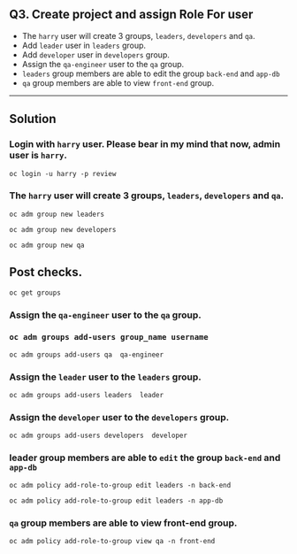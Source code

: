 ## Q3.  Create project and assign Role For user


- The `harry` user will create 3 groups, `leaders`, `developers` and `qa`. 
- Add `leader` user in `leaders` group. 
- Add `developer` user in `developers` group. 
- Assign the `qa-engineer` user to the `qa` group.
- `leaders` group members are able to edit the group `back-end` and `app-db`
- `qa` group members are able to view `front-end` group. 
---
## Solution
### Login with `harry` user. Please bear in my mind that now, admin user is `harry`.
```
oc login -u harry -p review
```

### The `harry` user will create 3 groups, `leaders`, `developers` and `qa`. 
```
oc adm group new leaders
```
```
oc adm group new developers
```
```
oc adm group new qa
```

## Post checks.
```
oc get groups
```
### Assign the `qa-engineer` user to the `qa` group.
### `oc adm groups add-users group_name username`
```
oc adm groups add-users qa  qa-engineer
```

### Assign the `leader` user to the `leaders` group. 

```
oc adm groups add-users leaders  leader
```
### Assign the `developer` user to the `developers` group. 

```
oc adm groups add-users developers  developer
```

### leader group members are able to `edit` the group `back-end` and `app-db`
```
oc adm policy add-role-to-group edit leaders -n back-end
```
```
oc adm policy add-role-to-group edit leaders -n app-db
```
### `qa` group members are able to view front-end group. 
```
oc adm policy add-role-to-group view qa -n front-end
```
